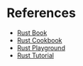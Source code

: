 # References

- [Rust Book](https://doc.rust-lang.org/book/title-page.html)
- [Rust Cookbook](https://rust-lang-nursery.github.io/rust-cookbook/)
- [Rust Playground](https://play.rust-lang.org)
- [Rust Tutorial](https://www.tutorialspoint.com/rust/index.htm)
